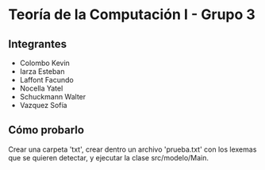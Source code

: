 # Teoría de la Computación I - Grupo 3
## Integrantes
+ Colombo Kevin
+ Iarza Esteban
+ Laffont Facundo
+ Nocella Yatel
+ Schuckmann Walter
+ Vazquez Sofía
## Cómo probarlo
Crear una carpeta 'txt', crear dentro un archivo 'prueba.txt' con los lexemas que se quieren detectar, y ejecutar la clase src/modelo/Main.
